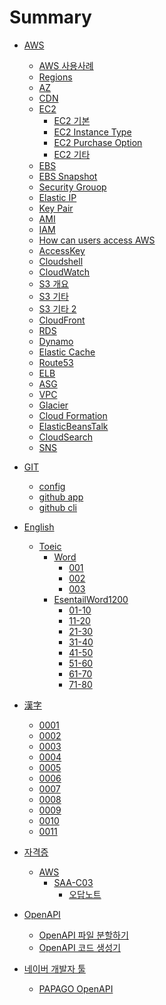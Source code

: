 # Summary

- [AWS]()
    - [AWS 사용사례](./AWS/WhatAWSCanDO.md)
    - [Regions](./AWS/region.md)
    - [AZ](./AWS/AZ.md)
    - [CDN](./AWS/CDN.md)
    - [EC2]()
        - [EC2 기본](./AWS/ec2.md)
        - [EC2 Instance Type](./AWS/ec2_instance_type.md)
        - [EC2 Purchase Option](./AWS/ec2_purchase_option.md)
        - [EC2 기타](./AWS/ec2_etc.md)
    - [EBS](./AWS/EBS.md)
    - [EBS Snapshot](./AWS/EBS_SNAPSHOT.md)
    - [Security Grouop](./AWS/Security_Group.md)
    - [Elastic IP](./AWS/Elastic_IP.md)
    - [Key Pair](./AWS/Key_Pair.md)
    - [AMI](./AWS/AMI.md)
    - [IAM](./AWS/IAM.md)
    - [How can users access AWS ](./AWS/HowUserCanAccess.md)
    - [AccessKey](./AWS/AccessKey.md)
    - [Cloudshell](./AWS/CloudShell.md)
    - [CloudWatch](./AWS/CloudWatch.md)
    - [S3 개요](./AWS/S3.md)
    - [S3 기타](./AWS/S3_02.md)
    - [S3 기타 2](./AWS/S3_03.md)
    - [CloudFront](./AWS/CloudFront.md)
    - [RDS](./AWS/RDS.md)
    - [Dynamo](./AWS/Dynamo.md)
    - [Elastic Cache](./AWS/ElasticCache.md)
    - [Route53](./AWS/Route53.md)
    - [ELB](./AWS/ELB.md)
    - [ASG](./AWS/ASG.md)
    - [VPC](./AWS/VPC.md)
    - [Glacier](./AWS/Glacier.md)
    - [Cloud Formation](./AWS/CloudFormation.md)
    - [ElasticBeansTalk](./AWS/ElastcBeansTalk.md)
    - [CloudSearch](./AWS/CloudSearch.md)
    - [SNS](./AWS/SNS.md)

- [GIT]()
    - [config](./GIT/config/config.md)
    - [github app](./GIT/github_app.md)
    - [github cli](./GIT/github_cli.md)

- [English]()
    - [Toeic]()
        - [Word]()
            - [001](./English/Toeic/word001.md)
            - [002](./English/Toeic/word002.md)
            - [003](./English/Toeic/word003.md)
        - [EsentailWord1200]()
            - [01-10](./English/Toeic/EsentailWord1200/001.md)
            - [11-20](./English/Toeic/EsentailWord1200/002.md)
            - [21-30](./English/Toeic/EsentailWord1200/003.md)
            - [31-40](./English/Toeic/EsentailWord1200/004.md)
            - [41-50](./English/Toeic/EsentailWord1200/005.md)
            - [51-60](./English/Toeic/EsentailWord1200/006.md)
            - [61-70](./English/Toeic/EsentailWord1200/007.md)
            - [71-80](./English/Toeic/EsentailWord1200/007.md)


- [漢字]()
    - [0001](./Kanji/0001.md)
    - [0002](./Kanji/0002.md)
    - [0003](./Kanji/0003.md)
    - [0004](./Kanji/0004.md)
    - [0005](./Kanji/0005.md)
    - [0006](./Kanji/0006.md)
    - [0007](./Kanji/0007.md)
    - [0008](./Kanji/0008.md)
    - [0009](./Kanji/0009.md)
    - [0010](./Kanji/0010.md)
    - [0011](./Kanji/0011.md)


- [자격증]()
    - [AWS]()
        - [SAA-C03]()
            - [오답노트](./AWS/Certificate/SAA-C03/review_note.md)

- [OpenAPI]()
    - [OpenAPI 파일 분할하기](./OpenAPI/OepnAPI_sperated_project.md)
    - [OpenAPI 코드 생성기](./OpenAPI/OpenApi_oapiCodege.md)

- [네이버 개발자 툴]()
    - [PAPAGO OpenAPI](./NaverDeveloper/papago_openapi.md)